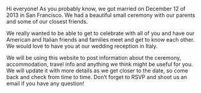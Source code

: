   Hi everyone! As you probably know, we got married on December 12 of 2013 in San Francisco. We had a beautiful small ceremony with our parents and some of our closest friends.
 
  We really wanted to be able to get to celebrate with all of you and have our American and Italian friends and families meet and get to know each other. We would love to have you at our wedding reception in Italy.
  
  We will be using this website to post information about the ceremony, accommodation, travel info and anything we think might be useful for you.
We will update it with more details as we get closer to the date, so come back and check from time to time. Don’t forget to RSVP and shoot us an email if you have any question!


